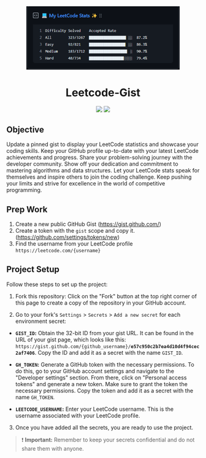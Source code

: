 <div align='center'>
  <img width="400" src="assets/image.png">
  <h1 align="center">Leetcode-Gist</h1>

![](https://img.shields.io/github/license/yashksaini-coder/Leetcode-Gist)
![](https://img.shields.io/github/actions/workflow/status/yashksaini-coder/Update-Leetcode-Gist/.github%2Fworkflows%2Fmain.yml?branch=main&style=flat-square&labelColor=blue)

</div>

## Objective

Update a pinned gist to display your LeetCode statistics and showcase your coding skills. Keep your GitHub profile up-to-date with your latest LeetCode achievements and progress. Share your problem-solving journey with the developer community. Show off your dedication and commitment to mastering algorithms and data structures. Let your LeetCode stats speak for themselves and inspire others to join the coding challenge. Keep pushing your limits and strive for excellence in the world of competitive programming.


## Prep Work

1. Create a new public GitHub Gist (https://gist.github.com/)
2. Create a token with the `gist` scope and copy it. (https://github.com/settings/tokens/new)
3. Find the username from your LeetCode profile `https://leetcode.com/{username}`

## Project Setup

Follow these steps to set up the project:

1. Fork this repository: Click on the "Fork" button at the top right corner of this page to create a copy of the repository in your GitHub account.

2. Go to your fork's `Settings` > `Secrets` > `Add a new secret` for each environment secret:

  - **`GIST_ID`:** Obtain the 32-bit ID from your gist URL. It can be found in the URL of your gist page, which looks like this: `https://gist.github.com/{github_username}/`**`e57c950c2b7ea4d10d4f94cec2af7406`**. Copy the ID and add it as a secret with the name `GIST_ID`.

  - **`GH_TOKEN`:** Generate a GitHub token with the necessary permissions. To do this, go to your GitHub account settings and navigate to the "Developer settings" section. From there, click on "Personal access tokens" and generate a new token. Make sure to grant the token the necessary permissions. Copy the token and add it as a secret with the name `GH_TOKEN`.

  - **`LEETCODE_USERNAME`:** Enter your LeetCode username. This is the username associated with your LeetCode profile.

3. Once you have added all the secrets, you are ready to use the project.
> :exclamation: **Important:** Remember to keep your secrets confidential and do not share them with anyone.

